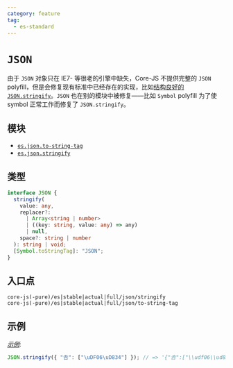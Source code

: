 ```yaml
---
category: feature
tag:
  - es-standard
---
```


# `JSON`

由于 `JSON` 对象只在 IE7- 等很老的引擎中缺失，Core-JS 不提供完整的 `JSON` polyfill，但是会修复现有标准中已经存在的实现，比如[结构良好的 `JSON.stringify`](https://github.com/tc39/proposal-well-formed-stringify)。`JSON` 也在别的模块中被修复——比如 `Symbol` polyfill 为了使 symbol 正常工作而修复了 `JSON.stringify`。

## 模块

- [`es.json.to-string-tag`](https://github.com/zloirock/core-js/blob/master/packages/core-js/modules/es.json.to-string-tag.js)
- [`es.json.stringify`](https://github.com/zloirock/core-js/blob/master/packages/core-js/modules/es.json.stringify.js)

## 类型

```ts
interface JSON {
  stringify(
    value: any,
    replacer?:
      | Array<string | number>
      | ((key: string, value: any) => any)
      | null,
    space?: string | number
  ): string | void;
  [Symbol.toStringTag]: "JSON";
}
```

## 入口点

```
core-js(-pure)/es|stable|actual|full/json/stringify
core-js(-pure)/es|stable|actual|full/json/to-string-tag
```

## 示例

[_示例_](https://is.gd/izZqKn):

```js
JSON.stringify({ "𠮷": ["\uDF06\uD834"] }); // => '{"𠮷":["\\udf06\\ud834"]}'
```

